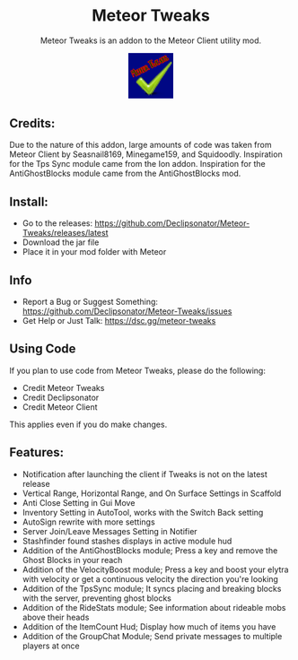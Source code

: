 <div align="center">
  <h1>Meteor Tweaks</h1>
    <p>Meteor Tweaks is an addon to the Meteor Client utility mod.</p>
  <img src="src/main/resources/assets/meteortweaks/icon.png" alt="Meteor Tweaks Logo" width="16%"/>
</div>  

## Credits:
Due to the nature of this addon, large amounts of code was taken from Meteor Client by Seasnail8169, Minegame159, and Squidoodly. Inspiration for the Tps Sync module came from the Ion addon. Inspiration for the AntiGhostBlocks module came from the AntiGhostBlocks mod.

## Install:  
- Go to the releases: https://github.com/Declipsonator/Meteor-Tweaks/releases/latest
- Download the jar file
- Place it in your mod folder with Meteor

## Info
- Report a Bug or Suggest Something: https://github.com/Declipsonator/Meteor-Tweaks/issues
- Get Help or Just Talk: https://dsc.gg/meteor-tweaks

## Using Code
If you plan to use code from Meteor Tweaks, please do the following:
- Credit Meteor Tweaks
- Credit Declipsonator
- Credit Meteor Client

This applies even if you do make changes.

## Features:
- Notification after launching the client if Tweaks is not on the latest release
- Vertical Range, Horizontal Range, and On Surface Settings in Scaffold
- Anti Close Setting in Gui Move
- Inventory Setting in AutoTool, works with the Switch Back setting
- AutoSign rewrite with more settings
- Server Join/Leave Messages Setting in Notifier
- Stashfinder found stashes displays in active module hud
- Addition of the AntiGhostBlocks module; Press a key and remove the Ghost Blocks in your reach
- Addition of the VelocityBoost module; Press a key and boost your elytra with velocity or get a continuous velocity the direction you're looking
- Addition of the TpsSync module; It syncs placing and breaking blocks with the server, preventing ghost blocks
- Addition of the RideStats module; See information about rideable mobs above their heads
- Addition of the ItemCount Hud; Display how much of items you have
- Addition of the GroupChat Module; Send private messages to multiple players at once

